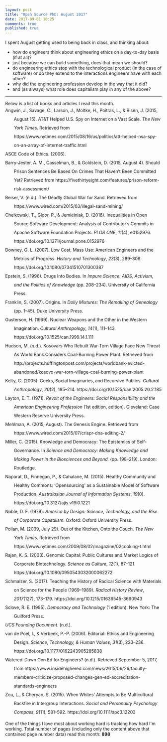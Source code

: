 ```yaml
---
layout: post
title: "Open Source PhD: August 2017"
date: 2017-09-01 10:25
comments: true
published: true
---
```



I spent August getting used to being back in class, and thinking about:
- how do engineers think about engineering ethics on a day-to-day basis (if at all)?
- just because we can build something, does that mean we should?
- do engineering ethics stop with the technological product (in the case of software) or do they extend to the interactions engineers have with each other?
- why did the engineering profession develop in the way that it did?
- and (as always) what role does capitalism play in any of the above?

<hr>
Below is a list of books and articles I read this month.

<div class="csl-bib-body" style="line-height: 2; margin-left: 2em; text-indent:-2em;">
  <div class="csl-entry">Angwin, J., Savage, C., Larson, J., Moltke, H., Poitras, L., &amp; Risen, J. (2015, August 15). AT&amp;T Helped U.S. Spy on Internet on a Vast Scale. <i>The New York Times</i>. Retrieved from https://www.nytimes.com/2015/08/16/us/politics/att-helped-nsa-spy-on-an-array-of-internet-traffic.html</div>
  <span class="Z3988" title="url_ver=Z39.88-2004&amp;ctx_ver=Z39.88-2004&amp;rfr_id=info%3Asid%2Fzotero.org%3A2&amp;rft_val_fmt=info%3Aofi%2Ffmt%3Akev%3Amtx%3Adc&amp;rft.type=newspaperArticle&amp;rft.title=AT%26T%20Helped%20U.S.%20Spy%20on%20Internet%20on%20a%20Vast%20Scale&amp;rft.source=The%20New%20York%20Times&amp;rft.description=Newly%20disclosed%20N.S.A.%20documents%20show%20that%20the%20agency%20gained%20access%20to%20billions%20of%20emails%20through%20a%20%E2%80%9Chighly%20collaborative%E2%80%9D%20relationship%20with%20AT%26T.&amp;rft.identifier=https%3A%2F%2Fwww.nytimes.com%2F2015%2F08%2F16%2Fus%2Fpolitics%2Fatt-helped-nsa-spy-on-an-array-of-internet-traffic.html&amp;rft.aufirst=Julia&amp;rft.aulast=Angwin&amp;rft.au=Julia%20Angwin&amp;rft.au=Charlie%20Savage&amp;rft.au=Jeff%20Larson&amp;rft.au=Henrik%20Moltke&amp;rft.au=Laura%20Poitras&amp;rft.au=James%20Risen&amp;rft.date=2015-08-15&amp;rft.issn=0362-4331&amp;rft.language=en-US"></span>
  <div class="csl-entry">ASCE Code of Ethics. (2006).</div>
  <span class="Z3988" title="url_ver=Z39.88-2004&amp;ctx_ver=Z39.88-2004&amp;rfr_id=info%3Asid%2Fzotero.org%3A2&amp;rft_val_fmt=info%3Aofi%2Ffmt%3Akev%3Amtx%3Adc&amp;rft.type=document&amp;rft.title=ASCE%20Code%20of%20Ethics&amp;rft.date=2006"></span>
  <div class="csl-entry">Barry-Jester, A. M., Casselman, B., &amp; Goldstein, D. (2015, August 4). Should Prison Sentences Be Based On Crimes That Haven’t Been Committed Yet? Retrieved from https://fivethirtyeight.com/features/prison-reform-risk-assessment/</div>
  <span class="Z3988" title="url_ver=Z39.88-2004&amp;ctx_ver=Z39.88-2004&amp;rfr_id=info%3Asid%2Fzotero.org%3A2&amp;rft_val_fmt=info%3Aofi%2Ffmt%3Akev%3Amtx%3Adc&amp;rft.type=blogPost&amp;rft.title=Should%20Prison%20Sentences%20Be%20Based%20On%20Crimes%20That%20Haven%E2%80%99t%20Been%20Committed%20Yet%3F&amp;rft.description=The%20new%20science%20of%20sentencing.&amp;rft.identifier=https%3A%2F%2Ffivethirtyeight.com%2Ffeatures%2Fprison-reform-risk-assessment%2F&amp;rft.aufirst=Anna%20Maria&amp;rft.aulast=Barry-Jester&amp;rft.au=Anna%20Maria%20Barry-Jester&amp;rft.au=Ben%20Casselman&amp;rft.au=Dana%20Goldstein&amp;rft.date=2015-08-04"></span>
  <div class="csl-entry">Beiser, V. (n.d.). The Deadly Global War for Sand. Retrieved from https://www.wired.com/2015/03/illegal-sand-mining/</div>
  <span class="Z3988" title="url_ver=Z39.88-2004&amp;ctx_ver=Z39.88-2004&amp;rfr_id=info%3Asid%2Fzotero.org%3A2&amp;rft_val_fmt=info%3Aofi%2Ffmt%3Akev%3Amtx%3Adc&amp;rft.type=webpage&amp;rft.title=The%20Deadly%20Global%20War%20for%20Sand&amp;rft.description=The%20global%20demand%20for%20plain%20old%20sand%20is%20so%20high%20that%20illegal%20mines%20are%20everywhere%2C%20and%20mafias%20around%20the%20world%20are%20killing%20for%20the%20stuff.&amp;rft.identifier=https%3A%2F%2Fwww.wired.com%2F2015%2F03%2Fillegal-sand-mining%2F&amp;rft.aufirst=Vince&amp;rft.aulast=Beiser&amp;rft.au=Vince%20Beiser"></span>
  <div class="csl-entry">Chełkowski, T., Gloor, P., &amp; Jemielniak, D. (2016). Inequalities in Open Source Software Development: Analysis of Contributor’s Commits in Apache Software Foundation Projects. <i>PLOS ONE</i>, <i>11</i>(4), e0152976. https://doi.org/10.1371/journal.pone.0152976</div>
  <span class="Z3988" title="url_ver=Z39.88-2004&amp;ctx_ver=Z39.88-2004&amp;rfr_id=info%3Asid%2Fzotero.org%3A2&amp;rft_id=info%3Adoi%2F10.1371%2Fjournal.pone.0152976&amp;rft_val_fmt=info%3Aofi%2Ffmt%3Akev%3Amtx%3Ajournal&amp;rft.genre=article&amp;rft.atitle=Inequalities%20in%20Open%20Source%20Software%20Development%3A%20Analysis%20of%20Contributor%E2%80%99s%20Commits%20in%20Apache%20Software%20Foundation%20Projects&amp;rft.jtitle=PLOS%20ONE&amp;rft.volume=11&amp;rft.issue=4&amp;rft.aufirst=Tadeusz&amp;rft.aulast=Che%C5%82kowski&amp;rft.au=Tadeusz%20Che%C5%82kowski&amp;rft.au=Peter%20Gloor&amp;rft.au=Dariusz%20Jemielniak&amp;rft.au=Christophe%20Antoniewski&amp;rft.date=2016-04-20&amp;rft.pages=e0152976&amp;rft.issn=1932-6203&amp;rft.language=en"></span>
  <div class="csl-entry">Downey, G. L. (2007). Low Cost, Mass Use: American Engineers and the Metrics of Progress. <i>History and Technology</i>, <i>23</i>(3), 289–308. https://doi.org/10.1080/07341510701300387</div>
  <span class="Z3988" title="url_ver=Z39.88-2004&amp;ctx_ver=Z39.88-2004&amp;rfr_id=info%3Asid%2Fzotero.org%3A2&amp;rft_id=info%3Adoi%2F10.1080%2F07341510701300387&amp;rft_val_fmt=info%3Aofi%2Ffmt%3Akev%3Amtx%3Ajournal&amp;rft.genre=article&amp;rft.atitle=Low%20Cost%2C%20Mass%20Use%3A%20American%20Engineers%20and%20the%20Metrics%20of%20Progress&amp;rft.jtitle=History%20and%20Technology&amp;rft.volume=23&amp;rft.issue=3&amp;rft.aufirst=Gary%20Lee&amp;rft.aulast=Downey&amp;rft.au=Gary%20Lee%20Downey&amp;rft.date=2007-09&amp;rft.pages=289-308&amp;rft.spage=289&amp;rft.epage=308&amp;rft.issn=0734-1512%2C%201477-2620&amp;rft.language=en"></span>
  <div class="csl-entry">Epstein, S. (1996). Drugs Into Bodies. In <i>Impure Science: AIDS, Activism, and the Politics of Knowledge</i> (pp. 208–234). University of California Press.</div>
  <span class="Z3988" title="url_ver=Z39.88-2004&amp;ctx_ver=Z39.88-2004&amp;rfr_id=info%3Asid%2Fzotero.org%3A2&amp;rft_id=urn%3Aisbn%3A978-0-520-92125-2&amp;rft_val_fmt=info%3Aofi%2Ffmt%3Akev%3Amtx%3Abook&amp;rft.genre=bookitem&amp;rft.atitle=Drugs%20Into%20Bodies&amp;rft.publisher=University%20of%20California%20Press&amp;rft.aufirst=Steven&amp;rft.aulast=Epstein&amp;rft.au=Steven%20Epstein&amp;rft.date=1996-12-09&amp;rft.pages=208-234&amp;rft.spage=208&amp;rft.epage=234&amp;rft.isbn=978-0-520-92125-2&amp;rft.language=en"></span>
  <div class="csl-entry">Franklin, S. (2007). Origins. In <i>Dolly Mixtures: The Remaking of Genealogy</i> (pp. 1–45). Duke University Press.</div>
  <span class="Z3988" title="url_ver=Z39.88-2004&amp;ctx_ver=Z39.88-2004&amp;rfr_id=info%3Asid%2Fzotero.org%3A2&amp;rft_id=urn%3Aisbn%3A978-0-8223-3920-5&amp;rft_val_fmt=info%3Aofi%2Ffmt%3Akev%3Amtx%3Abook&amp;rft.genre=bookitem&amp;rft.atitle=Origins&amp;rft.publisher=Duke%20University%20Press&amp;rft.aufirst=Sarah&amp;rft.aulast=Franklin&amp;rft.au=Sarah%20Franklin&amp;rft.date=2007-04-11&amp;rft.pages=1-45&amp;rft.spage=1&amp;rft.epage=45&amp;rft.isbn=978-0-8223-3920-5&amp;rft.language=en"></span>
  <div class="csl-entry">Gusterson, H. (1999). Nuclear Weapons and the Other in the Western Imagination. <i>Cultural Anthropology</i>, <i>14</i>(1), 111–143. https://doi.org/10.1525/can.1999.14.1.111</div>
  <span class="Z3988" title="url_ver=Z39.88-2004&amp;ctx_ver=Z39.88-2004&amp;rfr_id=info%3Asid%2Fzotero.org%3A2&amp;rft_id=info%3Adoi%2F10.1525%2Fcan.1999.14.1.111&amp;rft_val_fmt=info%3Aofi%2Ffmt%3Akev%3Amtx%3Ajournal&amp;rft.genre=article&amp;rft.atitle=Nuclear%20Weapons%20and%20the%20Other%20in%20the%20Western%20Imagination&amp;rft.jtitle=Cultural%20Anthropology&amp;rft.volume=14&amp;rft.issue=1&amp;rft.aufirst=Hugh&amp;rft.aulast=Gusterson&amp;rft.au=Hugh%20Gusterson&amp;rft.date=1999-02-01&amp;rft.pages=111-143&amp;rft.spage=111&amp;rft.epage=143&amp;rft.issn=1548-1360&amp;rft.language=en"></span>
  <div class="csl-entry">Hudson, M. (n.d.). Kosovars Who Rebuilt War-Torn Village Face New Threat As World Bank Considers Coal-Burning Power Plant. Retrieved from http://projects.huffingtonpost.com/projects/worldbank-evicted-abandoned/kosovo-war-torn-village-coal-burning-power-plant</div>
  <span class="Z3988" title="url_ver=Z39.88-2004&amp;ctx_ver=Z39.88-2004&amp;rfr_id=info%3Asid%2Fzotero.org%3A2&amp;rft_val_fmt=info%3Aofi%2Ffmt%3Akev%3Amtx%3Adc&amp;rft.type=webpage&amp;rft.title=Kosovars%20Who%20Rebuilt%20War-Torn%20Village%20Face%20New%20Threat%20As%20World%20Bank%20Considers%20Coal-Burning%20Power%20Plant&amp;rft.description=In%20Kosovo%2C%20a%20state-owned%20energy%20company%20plans%20to%20destroy%20a%20village%20to%20make%20way%20for%20expanded%20coal%20mining%20as%20the%20government%20and%20the%20World%20Bank%20plan%20for%20a%20proposed%20coal-burning%20power%20plant.%20The%20government%20has%20already%20forced%20roughly%201%2C000%20residents%20from%20their%20homes.%20Many%20former%20residents%20claim%20officials%20violated%20World%20Bank%20policy%20requiring%20borrowers%20to%20restore%20their%20living%20conditions%20at%20equal%20or%20improved%20standards.%20The%20bank%20has%20distanced%20itself%20from%20the%20evictions%2C%20leaving%20residents%20alone%20as%20they%20seek%20compensation%20from%20a%20government%20bent%20razing%20their%20town.&amp;rft.identifier=http%3A%2F%2Fprojects.huffingtonpost.com%2Fprojects%2Fworldbank-evicted-abandoned%2Fkosovo-war-torn-village-coal-burning-power-plant&amp;rft.aufirst=Michael&amp;rft.aulast=Hudson&amp;rft.au=Michael%20Hudson"></span>
  <div class="csl-entry">Kelty, C. (2005). Geeks, Social Imaginaries, and Recursive Publics. <i>Cultural Anthropology</i>, <i>20</i>(2), 185–214. https://doi.org/10.1525/can.2005.20.2.185</div>
  <span class="Z3988" title="url_ver=Z39.88-2004&amp;ctx_ver=Z39.88-2004&amp;rfr_id=info%3Asid%2Fzotero.org%3A2&amp;rft_id=info%3Adoi%2F10.1525%2Fcan.2005.20.2.185&amp;rft_val_fmt=info%3Aofi%2Ffmt%3Akev%3Amtx%3Ajournal&amp;rft.genre=article&amp;rft.atitle=Geeks%2C%20Social%20Imaginaries%2C%20and%20Recursive%20Publics&amp;rft.jtitle=Cultural%20Anthropology&amp;rft.volume=20&amp;rft.issue=2&amp;rft.aufirst=Christopher&amp;rft.aulast=Kelty&amp;rft.au=Christopher%20Kelty&amp;rft.date=2005-05&amp;rft.pages=185-214&amp;rft.spage=185&amp;rft.epage=214&amp;rft.issn=0886-7356%2C%201548-1360&amp;rft.language=en"></span>
  <div class="csl-entry">Layton, E. T. (1971). <i>Revolt of the Engineers: Social Responsibility and the American Engineering Profession</i> (1st edition, edition). Cleveland: Case Western Reserve University Press.</div>
  <span class="Z3988" title="url_ver=Z39.88-2004&amp;ctx_ver=Z39.88-2004&amp;rfr_id=info%3Asid%2Fzotero.org%3A2&amp;rft_id=urn%3Aisbn%3A978-0-8295-0200-8&amp;rft_val_fmt=info%3Aofi%2Ffmt%3Akev%3Amtx%3Abook&amp;rft.genre=book&amp;rft.btitle=Revolt%20of%20the%20Engineers%3A%20Social%20Responsibility%20and%20the%20American%20Engineering%20Profession&amp;rft.place=Cleveland&amp;rft.publisher=Case%20Western%20Reserve%20University%20Press&amp;rft.edition=1st%20edition%2C%20edition&amp;rft.aufirst=Edwin%20T.&amp;rft.aulast=Layton&amp;rft.au=Edwin%20T.%20Layton&amp;rft.date=1971-05&amp;rft.tpages=352&amp;rft.isbn=978-0-8295-0200-8&amp;rft.language=English"></span>
  <div class="csl-entry">Mehlman, A. (2015, August). The Genesis Engine. Retrieved from https://www.wired.com/2015/07/crispr-dna-editing-2/</div>
  <span class="Z3988" title="url_ver=Z39.88-2004&amp;ctx_ver=Z39.88-2004&amp;rfr_id=info%3Asid%2Fzotero.org%3A2&amp;rft_val_fmt=info%3Aofi%2Ffmt%3Akev%3Amtx%3Adc&amp;rft.type=webpage&amp;rft.title=The%20Genesis%20Engine&amp;rft.description=Editing%20DNA%20is%20now%20cut-and-paste.%20We%20could%20eliminate%20disease%2C%20cure%20hunger%E2%80%94or%20break%20the%20world.&amp;rft.identifier=https%3A%2F%2Fwww.wired.com%2F2015%2F07%2Fcrispr-dna-editing-2%2F&amp;rft.aufirst=Amy&amp;rft.aulast=Mehlman&amp;rft.au=Amy%20Mehlman&amp;rft.date=2015-08"></span>
  <div class="csl-entry">Miller, C. (2015). Knowledge and Democracy: The Epistemics of Self-Governance. In <i>Science and Democracy: Making Knowledge and Making Power in the Biosciences and Beyond.</i> (pp. 198–219). London: Routledge.</div>
  <span class="Z3988" title="url_ver=Z39.88-2004&amp;ctx_ver=Z39.88-2004&amp;rfr_id=info%3Asid%2Fzotero.org%3A2&amp;rft_val_fmt=info%3Aofi%2Ffmt%3Akev%3Amtx%3Abook&amp;rft.genre=bookitem&amp;rft.atitle=Knowledge%20and%20Democracy%3A%20The%20Epistemics%20of%20Self-Governance&amp;rft.place=London&amp;rft.publisher=Routledge&amp;rft.aufirst=Clark&amp;rft.aulast=Miller&amp;rft.au=Clark%20Miller&amp;rft.date=2015&amp;rft.pages=198-219&amp;rft.spage=198&amp;rft.epage=219"></span>
  <div class="csl-entry">Naparat, D., Finnegan, P., &amp; Cahalane, M. (2015). Healthy Community and Healthy Commons: ‘Opensourcing’ as a Sustainable Model of Software Production. <i>Australasian Journal of Information Systems</i>, <i>19</i>(0). https://doi.org/10.3127/ajis.v19i0.1221</div>
  <span class="Z3988" title="url_ver=Z39.88-2004&amp;ctx_ver=Z39.88-2004&amp;rfr_id=info%3Asid%2Fzotero.org%3A2&amp;rft_id=info%3Adoi%2F10.3127%2Fajis.v19i0.1221&amp;rft_val_fmt=info%3Aofi%2Ffmt%3Akev%3Amtx%3Ajournal&amp;rft.genre=article&amp;rft.atitle=Healthy%20Community%20and%20Healthy%20Commons%3A%20%E2%80%98Opensourcing%E2%80%99%20as%20a%20Sustainable%20Model%20of%20Software%20Production&amp;rft.jtitle=Australasian%20Journal%20of%20Information%20Systems&amp;rft.volume=19&amp;rft.issue=0&amp;rft.aufirst=Damrongsak&amp;rft.aulast=Naparat&amp;rft.au=Damrongsak%20Naparat&amp;rft.au=Patrick%20Finnegan&amp;rft.au=Michael%20Cahalane&amp;rft.date=2015-11-22&amp;rft.issn=1449-8618&amp;rft.language=en"></span>
  <div class="csl-entry">Noble, D. F. (1979). <i>America by Design: Science, Technology, and the Rise of Corporate Capitalism</i>. Oxford: Oxford University Press.</div>
  <span class="Z3988" title="url_ver=Z39.88-2004&amp;ctx_ver=Z39.88-2004&amp;rfr_id=info%3Asid%2Fzotero.org%3A2&amp;rft_id=urn%3Aisbn%3A978-0-19-502618-4&amp;rft_val_fmt=info%3Aofi%2Ffmt%3Akev%3Amtx%3Abook&amp;rft.genre=book&amp;rft.btitle=America%20by%20Design%3A%20Science%2C%20Technology%2C%20and%20the%20Rise%20of%20Corporate%20Capitalism&amp;rft.place=Oxford&amp;rft.publisher=Oxford%20University%20Press&amp;rft.aufirst=David%20F.&amp;rft.aulast=Noble&amp;rft.au=David%20F.%20Noble&amp;rft.date=1979-09-20&amp;rft.tpages=416&amp;rft.isbn=978-0-19-502618-4&amp;rft.language=English"></span>
  <div class="csl-entry">Pollan, M. (2009, July 29). Out of the Kitchen, Onto the Couch. <i>The New York Times</i>. Retrieved from https://www.nytimes.com/2009/08/02/magazine/02cooking-t.html</div>
  <span class="Z3988" title="url_ver=Z39.88-2004&amp;ctx_ver=Z39.88-2004&amp;rfr_id=info%3Asid%2Fzotero.org%3A2&amp;rft_val_fmt=info%3Aofi%2Ffmt%3Akev%3Amtx%3Adc&amp;rft.type=newspaperArticle&amp;rft.title=Out%20of%20the%20Kitchen%2C%20Onto%20the%20Couch&amp;rft.source=The%20New%20York%20Times&amp;rft.description=How%20American%20cooking%20became%20a%20spectator%20sport%2C%20and%20what%20we%20lost%20along%20the%20way.&amp;rft.identifier=https%3A%2F%2Fwww.nytimes.com%2F2009%2F08%2F02%2Fmagazine%2F02cooking-t.html&amp;rft.aufirst=Michael&amp;rft.aulast=Pollan&amp;rft.au=Michael%20Pollan&amp;rft.date=2009-07-29&amp;rft.issn=0362-4331&amp;rft.language=en-US"></span>
  <div class="csl-entry">Rajan, K. S. (2003). Genomic Capital: Public Cultures and Market Logics of Corporate Biotechnology. <i>Science as Culture</i>, <i>12</i>(1), 87–121. https://doi.org/10.1080/0950543032000062272</div>
  <span class="Z3988" title="url_ver=Z39.88-2004&amp;ctx_ver=Z39.88-2004&amp;rfr_id=info%3Asid%2Fzotero.org%3A2&amp;rft_id=info%3Adoi%2F10.1080%2F0950543032000062272&amp;rft_val_fmt=info%3Aofi%2Ffmt%3Akev%3Amtx%3Ajournal&amp;rft.genre=article&amp;rft.atitle=Genomic%20Capital%3A%20Public%20Cultures%20and%20Market%20Logics%20of%20Corporate%20Biotechnology&amp;rft.jtitle=Science%20as%20Culture&amp;rft.volume=12&amp;rft.issue=1&amp;rft.aufirst=Kaushik%20Sunder&amp;rft.aulast=Rajan&amp;rft.au=Kaushik%20Sunder%20Rajan&amp;rft.date=2003-03&amp;rft.pages=87-121&amp;rft.spage=87&amp;rft.epage=121&amp;rft.issn=0950-5431%2C%201470-1189&amp;rft.language=en"></span>
  <div class="csl-entry">Schmalzer, S. (2017). Teaching the History of Radical Science with Materials on Science for the People (1969–1989). <i>Radical History Review</i>, <i>2017</i>(127), 173–179. https://doi.org/10.1215/01636545-3690943</div>
  <span class="Z3988" title="url_ver=Z39.88-2004&amp;ctx_ver=Z39.88-2004&amp;rfr_id=info%3Asid%2Fzotero.org%3A2&amp;rft_id=info%3Adoi%2F10.1215%2F01636545-3690943&amp;rft_val_fmt=info%3Aofi%2Ffmt%3Akev%3Amtx%3Ajournal&amp;rft.genre=article&amp;rft.atitle=Teaching%20the%20History%20of%20Radical%20Science%20with%20Materials%20on%20Science%20for%20the%20People%20(1969%E2%80%931989)&amp;rft.jtitle=Radical%20History%20Review&amp;rft.volume=2017&amp;rft.issue=127&amp;rft.aufirst=Sigrid&amp;rft.aulast=Schmalzer&amp;rft.au=Sigrid%20Schmalzer&amp;rft.date=2017-01&amp;rft.pages=173-179&amp;rft.spage=173&amp;rft.epage=179&amp;rft.issn=0163-6545%2C%201534-1453&amp;rft.language=en"></span>
  <div class="csl-entry">Sclove, R. E. (1995). <i>Democracy and Technology</i> (1 edition). New York: The Guilford Press.</div>
  <span class="Z3988" title="url_ver=Z39.88-2004&amp;ctx_ver=Z39.88-2004&amp;rfr_id=info%3Asid%2Fzotero.org%3A2&amp;rft_id=urn%3Aisbn%3A978-0-89862-861-6&amp;rft_val_fmt=info%3Aofi%2Ffmt%3Akev%3Amtx%3Abook&amp;rft.genre=book&amp;rft.btitle=Democracy%20and%20Technology&amp;rft.place=New%20York&amp;rft.publisher=The%20Guilford%20Press&amp;rft.edition=1%20edition&amp;rft.aufirst=Richard%20E.&amp;rft.aulast=Sclove&amp;rft.au=Richard%20E.%20Sclove&amp;rft.date=1995-07-28&amp;rft.tpages=338&amp;rft.isbn=978-0-89862-861-6&amp;rft.language=English"></span>
  <div class="csl-entry"><i>UCS Founding Document</i>. (n.d.).</div>
  <span class="Z3988" title="url_ver=Z39.88-2004&amp;ctx_ver=Z39.88-2004&amp;rfr_id=info%3Asid%2Fzotero.org%3A2&amp;rft_val_fmt=info%3Aofi%2Ffmt%3Akev%3Amtx%3Adc&amp;rft.type=manuscript&amp;rft.title=UCS%20Founding%20Document&amp;rft.description=by%20MIT%20people%20-%20Union%20of%20Concerned%20Scientists"></span>
  <div class="csl-entry">van de Poel, I., &amp; Verbeek, P.-P. (2006). Editorial: Ethics and Engineering Design. <i>Science, Technology, &amp; Human Values</i>, <i>31</i>(3), 223–236. https://doi.org/10.1177/0162243905285838</div>
  <span class="Z3988" title="url_ver=Z39.88-2004&amp;ctx_ver=Z39.88-2004&amp;rfr_id=info%3Asid%2Fzotero.org%3A2&amp;rft_id=info%3Adoi%2F10.1177%2F0162243905285838&amp;rft_val_fmt=info%3Aofi%2Ffmt%3Akev%3Amtx%3Ajournal&amp;rft.genre=article&amp;rft.atitle=Editorial%3A%20Ethics%20and%20Engineering%20Design&amp;rft.jtitle=Science%2C%20Technology%2C%20%26%20Human%20Values&amp;rft.volume=31&amp;rft.issue=3&amp;rft.aufirst=Ibo&amp;rft.aulast=van%20de%20Poel&amp;rft.au=Ibo%20van%20de%20Poel&amp;rft.au=Peter-Paul%20Verbeek&amp;rft.date=2006-05&amp;rft.pages=223-236&amp;rft.spage=223&amp;rft.epage=236&amp;rft.issn=0162-2439%2C%201552-8251&amp;rft.language=en"></span>
  <div class="csl-entry">Watered-Down Gen Ed for Engineers? (n.d.). Retrieved September 5, 2017, from https://www.insidehighered.com/news/2015/06/26/faculty-members-criticize-proposed-changes-gen-ed-accreditation-standards-engineers</div>
  <span class="Z3988" title="url_ver=Z39.88-2004&amp;ctx_ver=Z39.88-2004&amp;rfr_id=info%3Asid%2Fzotero.org%3A2&amp;rft_val_fmt=info%3Aofi%2Ffmt%3Akev%3Amtx%3Adc&amp;rft.type=webpage&amp;rft.title=Watered-Down%20Gen%20Ed%20for%20Engineers%3F&amp;rft.description=Critics%20say%20proposed%20changes%20to%20accreditation%20standards%20for%20general%20education%20dilute%20the%20competencies%20that%20give%20U.S.-trained%20students%20a%20competitive%20edge.%20Accreditor%2C%20meanwhile%2C%20says%20new%20standards%20will%20lead%20to%20easier%20assessment%20of%20outcomes%20and%20more%20innovation%20in%20teaching.&amp;rft.identifier=https%3A%2F%2Fwww.insidehighered.com%2Fnews%2F2015%2F06%2F26%2Ffaculty-members-criticize-proposed-changes-gen-ed-accreditation-standards-engineers"></span>
  <div class="csl-entry">Zou, L., &amp; Cheryan, S. (2015). When Whites’ Attempts to Be Multicultural Backfire in Intergroup Interactions. <i>Social and Personality Psychology Compass</i>, <i>9</i>(11), 581–592. https://doi.org/10.1111/spc3.12203</div>
  <span class="Z3988" title="url_ver=Z39.88-2004&amp;ctx_ver=Z39.88-2004&amp;rfr_id=info%3Asid%2Fzotero.org%3A2&amp;rft_id=info%3Adoi%2F10.1111%2Fspc3.12203&amp;rft_val_fmt=info%3Aofi%2Ffmt%3Akev%3Amtx%3Ajournal&amp;rft.genre=article&amp;rft.atitle=When%20Whites'%20Attempts%20to%20Be%20Multicultural%20Backfire%20in%20Intergroup%20Interactions&amp;rft.jtitle=Social%20and%20Personality%20Psychology%20Compass&amp;rft.volume=9&amp;rft.issue=11&amp;rft.aufirst=Linda&amp;rft.aulast=Zou&amp;rft.au=Linda%20Zou&amp;rft.au=Sapna%20Cheryan&amp;rft.date=2015&amp;rft.pages=581-592&amp;rft.spage=581&amp;rft.epage=592"></span>
</div>
<p></p>
<p>One of the things I love most about working hard is tracking how hard I'm working.  Total number of pages (including only the content above that contained page number data) read this month: <b>898</b> </p>
